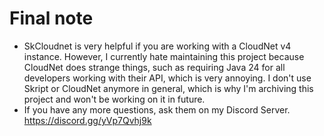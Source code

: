 # Final note
- SkCloudnet is very helpful if you are working with a CloudNet v4 instance. However, I currently hate maintaining this project because CloudNet does strange things, such as requiring Java 24 for all developers working with their API, which is very annoying. I don't use Skript or CloudNet anymore in general, which is why I'm archiving this project and won't be working on it in future.
- If you have any more questions, ask them on my Discord Server. https://discord.gg/yVp7Qvhj9k
